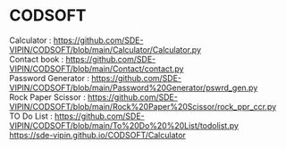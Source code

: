 # CODSOFT
 Calculator : https://github.com/SDE-VIPIN/CODSOFT/blob/main/Calculator/Calculator.py<br>
 Contact book : https://github.com/SDE-VIPIN/CODSOFT/blob/main/Contact/contact.py<br>
 Password Generator : https://github.com/SDE-VIPIN/CODSOFT/blob/main/Password%20Generator/pswrd_gen.py<br>
 Rock Paper Scissor : https://github.com/SDE-VIPIN/CODSOFT/blob/main/Rock%20Paper%20Scissor/rock_ppr_ccr.py<br>
 TO Do List : https://github.com/SDE-VIPIN/CODSOFT/blob/main/To%20Do%20%20List/todolist.py<br>
 https://sde-vipin.github.io/CODSOFT/Calculator

